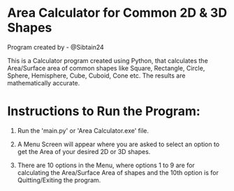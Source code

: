 # Area Calculator for Common 2D & 3D Shapes
Program created by - @Sibtain24

This is a Calculator program created using Python, that calculates the Area/Surface area of common shapes like Square, Rectangle, Circle, Sphere, Hemisphere, Cube, Cuboid, Cone etc. The results are mathematically accurate.

# Instructions to Run the Program:

1) Run the 'main.py' or 'Area Calculator.exe' file.

2) A Menu Screen will appear where you are asked to select an option to get the Area of your desired 2D or 3D shapes.

3) There are 10 options in the Menu, where options 1 to 9 are for calculating the Area/Surface Area of shapes and the 10th option is for Quitting/Exiting the program.
